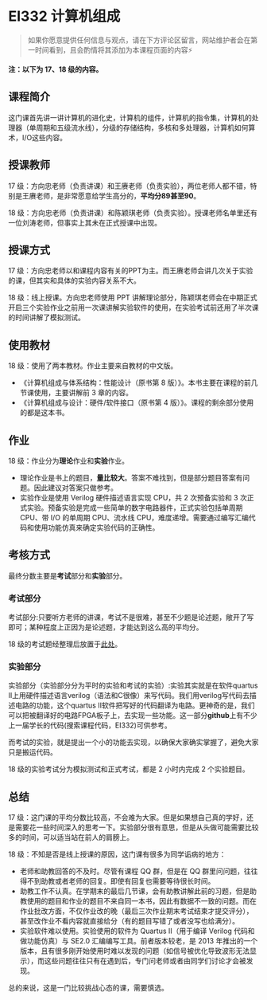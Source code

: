 # EI332 计算机组成

> 如果你愿意提供任何信息与观点，请在下方评论区留言，网站维护者会在第一时间看到，且会酌情将其添加为本课程页面的内容⚡️

**注：以下为 17、18 级的内容。**

## 课程简介

这门课首先讲一讲计算机的进化史，计算机的组件，计算机的指令集，计算机的处理器（单周期和五级流水线），分级的存储结构，多核和多处理器，计算机如何算术，I/O这些内容。

## 授课教师

17 级：方向忠老师（负责讲课）和王赓老师（负责实验），两位老师人都不错，特别是王赓老师，是非常愿意给学生高分的，**平均分89甚至90**。

18 级：方向忠老师（负责讲课）和陈颖琪老师（负责实验）。授课老师名单里还有一位刘涛老师，但事实上其未在正式授课中出现。

## 授课方式

17 级：方向忠老师以和课程内容有关的PPT为主。而王赓老师会讲几次关于实验的课，但其实和具体的实验内容关系不大。

18 级：线上授课。方向忠老师使用 PPT 讲解理论部分，陈颖琪老师会在中期正式开启三个实验作业之前用一次课讲解实验软件的使用，在实验考试前还用了半次课的时间讲解了模拟测试。

## 使用教材

18 级：使用了两本教材。作业主要来自教材的中文版。
- 《计算机组成与体系结构：性能设计（原书第 8 版）》。本书主要在课程的前几节课使用，主要讲解前 3 章的内容。
- 《计算机组成与设计：硬件/软件接口（原书第 4 版）》。课程的剩余部分使用的都是这本书。

## 作业

18 级：作业分为**理论**作业和**实验**作业。
- 理论作业是书上的题目，**量比较大**。答案不难找到，但是部分题目答案有问题。因此建议对答案只做参考。
- 实验作业是使用 Verilog 硬件描述语言实现 CPU，共 2 次预备实验和 3 次正式实验。预备实验是完成一些简单的数字电路器件，正式实验包括单周期 CPU、带 I/O 的单周期 CPU、流水线 CPU，难度递增。需要通过编写汇编代码和使用功能仿真来确定实验代码的正确性。

## 考核方式

最终分数主要是**考试**部分和**实验**部分。

### 考试部分

考试部分:只要听方老师的讲课，考试不是很难，甚至不少题是论述题，敞开了写即可；某种程度上正因为是论述题，才能达到这么高的平均分。

18 级的考试题经整理后放置于[此处](https://gist.github.com/smallaccount101/6324d7c82d103783f21b7cc6da7d0f7c)。

### 实验部分

实验部分（实验部分分为平时的实验和考试的实验）:实验其实就是在软件quartus II上用硬件描述语言verilog（语法和C很像）来写代码。我们用verilog写代码去描述电路的功能，这个quartus II软件把写好的代码翻译为电路。更神奇的是，我们可以把被翻译好的电路FPGA板子上，去实现一些功能。这一部分**github**上有不少上一届学长的代码(搜索课程代码，EI332)可供参考。

而考试的实验，就是提出一个小的功能去实现，以确保大家确实掌握了，避免大家只是搬运代码。

18 级的实验考试分为模拟测试和正式考试，都是 2 小时内完成 2 个实验题目。

## 总结

17 级：这门课的平均分数比较高，不会难为大家。但是如果想自己真的学好，还是需要花一些时间深入的思考一下。实验部分很有意思，但是从头做可能需要比较多的时间，可以适当站在前人的肩膀上。

18 级：不知是否是线上授课的原因，这门课有很多为同学诟病的地方：
- 老师和助教回答的不及时。尽管有课程 QQ 群，但是在 QQ 群里问问题，往往得不到助教或者老师的回复。即使有回复也需要等待很长时间。
- 助教工作不认真。在学期末的最后几节课，会有助教讲解此前的习题，但是助教使用的题目和作业的题目不来自同一本书，因此有数据不一致的问题。而在作业批改方面，不仅作业改的晚（最后三次作业期末考试结束才提交评分），甚至改作业不看内容就直接给分（有的题目写错了或者没写也给满分）。
- 实验软件难以使用。实验使用的软件为 Quartus II（用于编译 Verilog 代码和做功能仿真）与 SE2.0 汇编编写工具。前者版本较老，是 2013 年推出的一个版本，且有很多刚开始使用时难以发现的问题（如信号被优化导致波形无法显示），而这些问题往往只有在遇到后，专门问老师或者由同学们讨论才会被发现。

总的来说，这是一门比较挑战心态的课，需要慎选。
